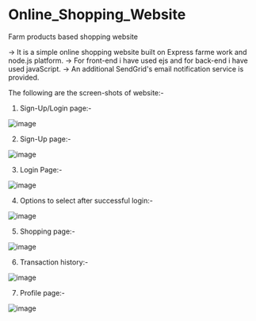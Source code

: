 # Online_Shopping_Website
Farm products based shopping website

-> It is a simple online shopping website built on Express farme work and node.js platform.
-> For front-end i have used ejs and for back-end i have used javaScript.
-> An additional SendGrid's email notification service is provided.

The following are the screen-shots of website:-

1. Sign-Up/Login page:-

![image](https://user-images.githubusercontent.com/71179766/120553466-27251b80-c416-11eb-8894-82d41f8ceca1.png)


2. Sign-Up page:-

![image](https://user-images.githubusercontent.com/71179766/120554295-322c7b80-c417-11eb-9562-4fe9e0b41744.png)


3. Login Page:-

![image](https://user-images.githubusercontent.com/71179766/120553707-6f443e00-c416-11eb-98ac-b0bdf4702511.png)


4. Options to select after successful login:-

![image](https://user-images.githubusercontent.com/71179766/120553890-a9addb00-c416-11eb-9dc4-d788d421525d.png)


5. Shopping page:-

![image](https://user-images.githubusercontent.com/71179766/120553965-c518e600-c416-11eb-9433-f67b1b3e0432.png)


6. Transaction history:-

![image](https://user-images.githubusercontent.com/71179766/120554096-f72a4800-c416-11eb-85cd-52764d618ab5.png)


7. Profile page:-

![image](https://user-images.githubusercontent.com/71179766/120554185-12955300-c417-11eb-99ea-9113c1c03c12.png)

